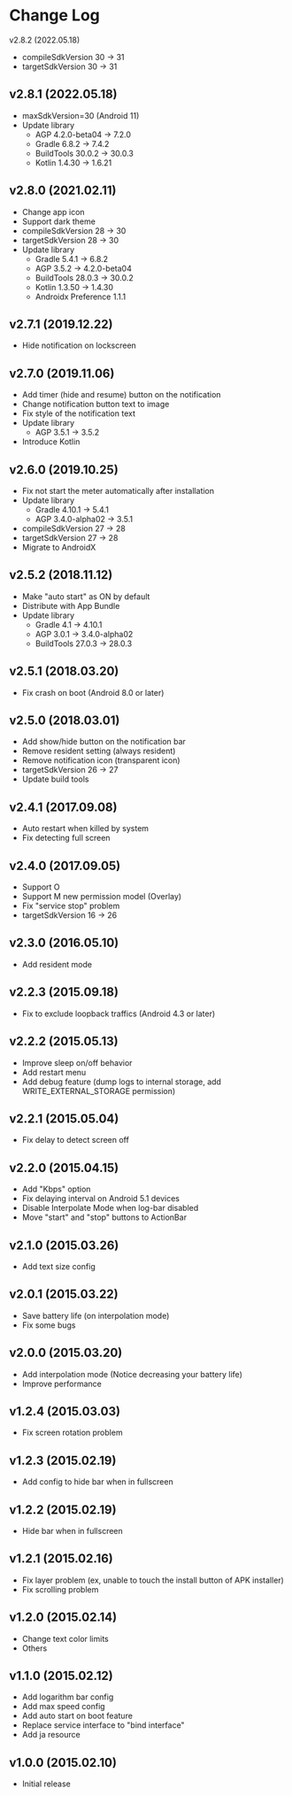 Change Log
==========

v2.8.2 (2022.05.18)
- compileSdkVersion 30 -> 31
- targetSdkVersion 30 -> 31

v2.8.1 (2022.05.18)
-------------------
- maxSdkVersion=30 (Android 11)
- Update library
  - AGP 4.2.0-beta04 -> 7.2.0
  - Gradle 6.8.2 -> 7.4.2
  - BuildTools 30.0.2 -> 30.0.3
  - Kotlin 1.4.30 -> 1.6.21

v2.8.0 (2021.02.11)
-------------------
- Change app icon
- Support dark theme
- compileSdkVersion 28 -> 30
- targetSdkVersion 28 -> 30
- Update library
  - Gradle 5.4.1 -> 6.8.2
  - AGP 3.5.2 -> 4.2.0-beta04
  - BuildTools 28.0.3 -> 30.0.2
  - Kotlin 1.3.50 -> 1.4.30
  - Androidx Preference 1.1.1

v2.7.1 (2019.12.22)
-------------------
- Hide notification on lockscreen

v2.7.0 (2019.11.06)
-------------------
- Add timer (hide and resume) button on the notification
- Change notification button text to image
- Fix style of the notification text
- Update library
  - AGP 3.5.1 -> 3.5.2
- Introduce Kotlin

v2.6.0 (2019.10.25)
-------------------
- Fix not start the meter automatically after installation
- Update library
  - Gradle 4.10.1 -> 5.4.1
  - AGP 3.4.0-alpha02 -> 3.5.1
- compileSdkVersion 27 -> 28
- targetSdkVersion 27 -> 28
- Migrate to AndroidX

v2.5.2 (2018.11.12)
-------------------
- Make "auto start" as ON by default
- Distribute with App Bundle
- Update library
  - Gradle 4.1 -> 4.10.1
  - AGP 3.0.1 -> 3.4.0-alpha02
  - BuildTools 27.0.3 -> 28.0.3

v2.5.1 (2018.03.20)
-------------------
- Fix crash on boot (Android 8.0 or later)

v2.5.0 (2018.03.01)
-------------------
- Add show/hide button on the notification bar
- Remove resident setting (always resident)
- Remove notification icon (transparent icon)
- targetSdkVersion 26 -> 27
- Update build tools

v2.4.1 (2017.09.08)
-------------------
- Auto restart when killed by system
- Fix detecting full screen

v2.4.0 (2017.09.05)
-------------------
- Support O
- Support M new permission model (Overlay)
- Fix "service stop" problem
- targetSdkVersion 16 -> 26

v2.3.0 (2016.05.10)
-------------------
- Add resident mode

v2.2.3 (2015.09.18)
-------------------
- Fix to exclude loopback traffics (Android 4.3 or later)

v2.2.2 (2015.05.13)
-------------------
- Improve sleep on/off behavior
- Add restart menu
- Add debug feature (dump logs to internal storage, add WRITE_EXTERNAL_STORAGE permission)

v2.2.1 (2015.05.04)
-------------------
- Fix delay to detect screen off

v2.2.0 (2015.04.15)
-------------------
- Add "Kbps" option
- Fix delaying interval on Android 5.1 devices
- Disable Interpolate Mode when log-bar disabled
- Move "start" and "stop" buttons to ActionBar

v2.1.0 (2015.03.26)
-------------------
- Add text size config

v2.0.1 (2015.03.22)
-------------------
- Save battery life (on interpolation mode)
- Fix some bugs

v2.0.0 (2015.03.20)
-------------------
- Add interpolation mode (Notice decreasing your battery life)
- Improve performance

v1.2.4 (2015.03.03)
-------------------
- Fix screen rotation problem

v1.2.3 (2015.02.19)
-------------------
- Add config to hide bar when in fullscreen

v1.2.2 (2015.02.19)
-------------------
- Hide bar when in fullscreen

v1.2.1 (2015.02.16)
-------------------
- Fix layer problem (ex, unable to touch the install button of APK installer)
- Fix scrolling problem

v1.2.0 (2015.02.14)
-------------------
- Change text color limits
- Others

v1.1.0 (2015.02.12)
-------------------
- Add logarithm bar config
- Add max speed config
- Add auto start on boot feature
- Replace service interface to "bind interface"
- Add ja resource

v1.0.0 (2015.02.10)
-------------------
- Initial release
